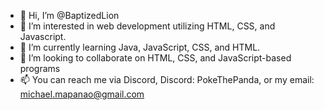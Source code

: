 - 👋 Hi, I’m @BaptizedLion
- 👀 I’m interested in web development utilizing HTML, CSS, and Javascript.
- 🌱 I’m currently learning Java, JavaScript, CSS, and HTML.
- 💞️ I’m looking to collaborate on HTML, CSS, and JavaScript-based programs
- 📫 You can reach me via Discord, Discord: PokeThePanda, or my email: michael.mapanao@gmail.com

<!---
BaptizedLion/BaptizedLion is a ✨ special ✨ repository because its `README.md` (this file) appears on your GitHub profile.
You can click the Preview link to take a look at your changes.
--->
